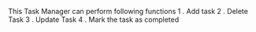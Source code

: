 This Task Manager can perform following functions 
1 . Add task 
2 . Delete Task
3 . Update Task 
4 . Mark the task as completed

